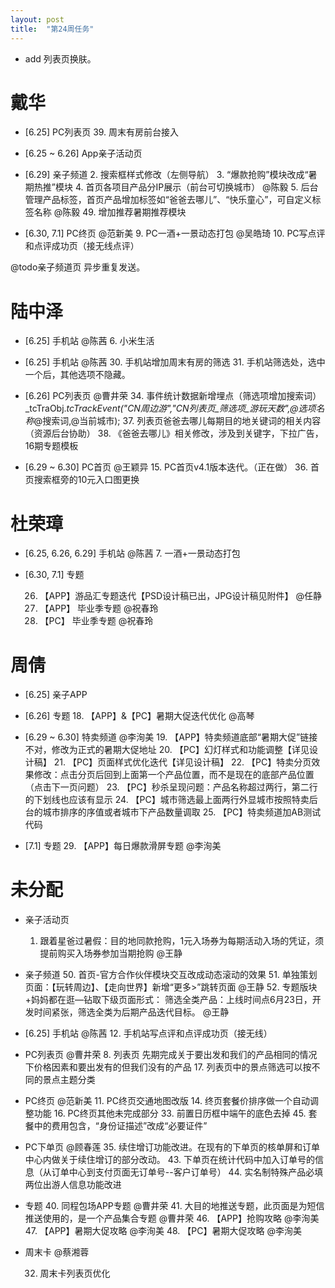 ```yaml
---
layout: post
title:  "第24周任务"
---
```


+ add
列表页换肤。

# 戴华

  - [6.25] PC列表页
    39. 周末有房前台接入

  - [6.25 ~ 6.26] App亲子活动页

  - [6.29] 亲子频道
    2. 搜索框样式修改（左侧导航）
    3. “爆款抢购”模块改成“暑期热推”模块
    4. 首页各项目产品分IP展示（前台可切换城市） @陈毅
    5. 后台管理产品标签，首页产品增加标签如“爸爸去哪儿”、“快乐童心”，可自定义标签名称 @陈毅
    49. 增加推荐暑期推荐模块

  - [6.30, 7.1] PC终页 @范新美
    9. PC一酒+一景动态打包 @吴皓琦
    10. PC写点评和点评成功页（接无线点评）


  @todo亲子频道页 异步重复发送。


# 陆中泽

  - [6.25] 手机站 @陈茜
    6. 小米生活

  - [6.25] 手机站 @陈茜
    30. 手机站增加周末有房的筛选
    31. 手机站筛选处，选中一个后，其他选项不隐藏。

  - [6.26] PC列表页 @曹井荣
    34. 事件统计数据新增埋点（筛选项增加搜索词）_tcTraObj._tcTrackEvent("CN周边游","CN列表页_筛选项_游玩天数",@选项名称_@搜索词,@当前城市);
    37. 列表页爸爸去哪儿每期目的地关键词的相关内容（资源后台协助）
    38. 《爸爸去哪儿》相关修改，涉及到关键字，下拉广告，16期专题模板

  - [6.29 ~ 6.30] PC首页 @王颖异
    15. PC首页v4.1版本迭代。（正在做）
    36. 首页搜索框旁的10元入口图更换


# 杜荣璋

  - [6.25, 6.26, 6.29] 手机站 @陈茜
    7. 一酒+一景动态打包

  - [6.30, 7.1] 专题

    26. 【APP】游品汇专题迭代【PSD设计稿已出，JPG设计稿见附件】 @任静
    27. 【APP】 毕业季专题 @祝春玲
    28. 【PC】 毕业季专题 @祝春玲


# 周倩

  - [6.25] 亲子APP

  - [6.26] 专题
    18. 【APP】&【PC】暑期大促迭代优化 @高琴

  - [6.29 ~ 6.30] 特卖频道 @李洵美
    19. 【APP】特卖频道底部“暑期大促”链接不对，修改为正式的暑期大促地址
    20. 【PC】幻灯样式和功能调整【详见设计稿】
    21. 【PC】页面样式优化迭代【详见设计稿】
    22. 【PC】特卖分页效果修改：点击分页后回到上面第一个产品位置，而不是现在的底部产品位置（点击下一页问题）
    23. 【PC】秒杀呈现问题：产品名称超过两行，第二行的下划线也应该有显示
    24. 【PC】城市筛选最上面两行外显城市按照特卖后台的城市排序的序值或者城市下产品数量调取
    25. 【PC】特卖频道加AB测试代码

  - [7.1] 专题
    29. 【APP】每日爆款滑屏专题 @李洵美


# 未分配

  - 亲子活动页
    1. 跟着星爸过暑假：目的地同款抢购，1元入场券为每期活动入场的凭证，须提前购买入场券参加当期抢购 @王静

  - 亲子频道
    50. 首页-官方合作伙伴模块交互改成动态滚动的效果
    51. 单独策划页面：【玩转周边】、【走向世界】新增“更多>”跳转页面 @王静
    52. 专题版块+妈妈都在逛—钻取下级页面形式： 筛选全类产品：上线时间点6月23日，开发时间紧张，筛选全类为后期产品迭代目标。 @王静

  - [6.25] 手机站 @陈茜
    12. 手机站写点评和点评成功页（接无线）

  - PC列表页 @曹井荣
    8. 列表页 先期完成关于要出发和我们的产品相同的情况下价格因素和要出发有的但我们没有的产品
    17. 列表页中的景点筛选可以按不同的景点主题分类

  - PC终页 @范新美
    11. PC终页交通地图改版
    14. 终页套餐价排序做一个自动调整功能
    16. PC终页其他未完成部分
    33. 前置日历框中端午的底色去掉
    45. 套餐中的费用包含，“身份证描述”改成“必要证件”

  - PC下单页 @顾春莲
    35. 续住增订功能改进。在现有的下单页的核单屏和订单中心内做关于续住增订的部分改动。
    43. 下单页在统计代码中加入订单号的信息（从订单中心到支付页面无订单号--客户订单号）
    44. 实名制特殊产品必填两位出游人信息功能改进

  - 专题
    40. 同程包场APP专题 @曹井荣
    41. 大目的地推送专题，此页面是为短信推送使用的，是一个产品集合专题 @曹井荣
    46. 【APP】抢购攻略 @李洵美
    47. 【APP】暑期大促攻略 @李洵美
    48. 【PC】暑期大促攻略 @李洵美

  - 周末卡 @蔡湘蓉

    32. 周末卡列表页优化
